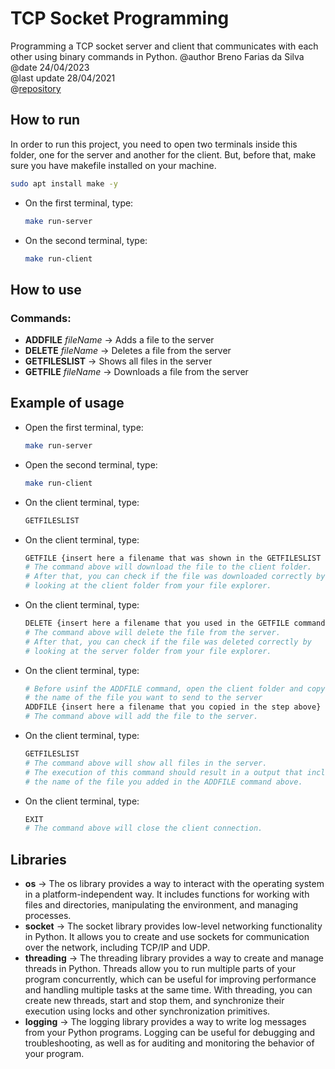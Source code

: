 
# TCP Socket Programming
Programming a TCP socket server and client that communicates with each other using binary commands in Python.
@author Breno Farias da Silva  
@date 24/04/2023  
@last update 28/04/2021  
@[repository](https://github.com/BrenoFariasdaSilva/University/tree/main/Distributed%20Systems/Activity%2001%20-%20TCP%20Socket%20Programming/Binary%20Message%20Processing%20Server)  
## How to run
In order to run this project, you need to open two terminals inside this folder, one for the server and another for the client.
But, before that, make sure you have makefile installed on your machine.
```bash
sudo apt install make -y
```
* On the first terminal, type:  
    ```bash
    make run-server
    ```
- On the second terminal, type:  
    ```bash
    make run-client
    ```
## How to use
### Commands:
- **ADDFILE** *fileName* -> Adds a file to the server
- **DELETE** *fileName* -> Deletes a file from the server
- **GETFILESLIST** -> Shows all files in the server
- **GETFILE** *fileName* -> Downloads a file from the server

## Example of usage
- Open the first terminal, type:
    ```bash
    make run-server
    ```
- Open the second terminal, type:
    ```bash
    make run-client
    ```
- On the client terminal, type:
    ```bash
    GETFILESLIST
    ```
- On the client terminal, type:
    ```bash
    GETFILE {insert here a filename that was shown in the GETFILESLIST command}
    # The command above will download the file to the client folder.
    # After that, you can check if the file was downloaded correctly by
    # looking at the client folder from your file explorer.
    ```
- On the client terminal, type:
    ```bash
    DELETE {insert here a filename that you used in the GETFILE command above}
    # The command above will delete the file from the server.
    # After that, you can check if the file was deleted correctly by
    # looking at the server folder from your file explorer.
    ```
- On the client terminal, type:
    ```bash
    # Before usinf the ADDFILE command, open the client folder and copy
    # the name of the file you want to send to the server
    ADDFILE {insert here a filename that you copied in the step above}
    # The command above will add the file to the server.
    ```
- On the client terminal, type:
    ```bash
    GETFILESLIST
    # The command above will show all files in the server.
    # The execution of this command should result in a output that includes
    # the name of the file you added in the ADDFILE command above. 
    ```
- On the client terminal, type:
    ```bash
    EXIT
    # The command above will close the client connection.
    ```

## Libraries
* **os** -> The os library provides a way to interact with the operating system in a platform-independent way. It includes functions for working with files and directories, manipulating the environment, and managing processes.
* **socket** -> The socket library provides low-level networking functionality in Python. It allows you to create and use sockets for communication over the network, including TCP/IP and UDP.
* **threading** -> The threading library provides a way to create and manage threads in Python. Threads allow you to run multiple parts of your program concurrently, which can be useful for improving performance and handling multiple tasks at the same time. With threading, you can create new threads, start and stop them, and synchronize their execution using locks and other synchronization primitives.
* **logging** -> The logging library provides a way to write log messages from your Python programs. Logging can be useful for debugging and troubleshooting, as well as for auditing and monitoring the behavior of your program.
